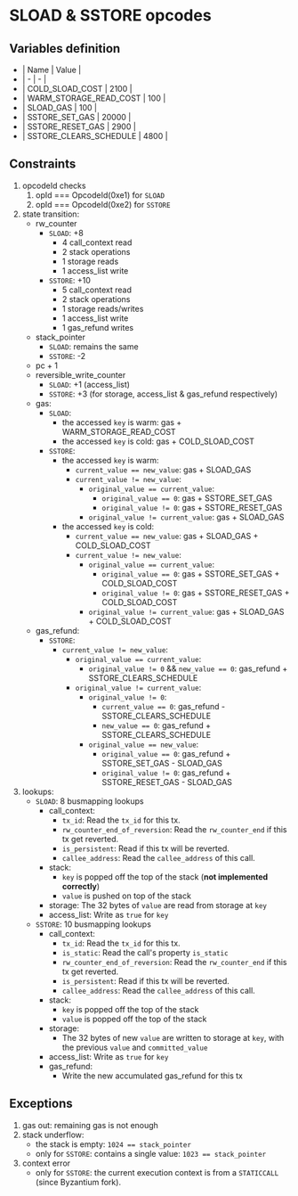 # SLOAD & SSTORE opcodes

## Variables definition

- | Name | Value |
- | - | - |
- | COLD_SLOAD_COST | 2100 |
- | WARM_STORAGE_READ_COST | 100 |
- | SLOAD_GAS | 100 |
- | SSTORE_SET_GAS | 20000 |
- | SSTORE_RESET_GAS | 2900 |
- | SSTORE_CLEARS_SCHEDULE | 4800 |

## Constraints

1. opcodeId checks
   1. opId === OpcodeId(0xe1) for `SLOAD`
   2. opId === OpcodeId(0xe2) for `SSTORE`
2. state transition:
   - rw_counter
     - `SLOAD`: +8
       - 4 call_context read
       - 2 stack operations
       - 1 storage reads
       - 1 access_list write
     - `SSTORE`: +10
       - 5 call_context read
       - 2 stack operations
       - 1 storage reads/writes
       - 1 access_list write
       - 1 gas_refund writes
   - stack_pointer
     - `SLOAD`: remains the same
     - `SSTORE`: -2
   - pc + 1
   - reversible_write_counter
     - `SLOAD`: +1 (access_list)
     - `SSTORE`: +3 (for storage, access_list & gas_refund respectively)
   - gas:
     - `SLOAD`:
       - the accessed `key` is warm: gas + WARM_STORAGE_READ_COST
       - the accessed `key` is cold: gas + COLD_SLOAD_COST
     - `SSTORE`:
       - the accessed `key` is warm:
         - `current_value == new_value`: gas + SLOAD_GAS
         - `current_value != new_value`:
           - `original_value == current_value`:
             - `original_value == 0`: gas + SSTORE_SET_GAS
             - `original_value != 0`: gas + SSTORE_RESET_GAS
           - `original_value != current_value`: gas + SLOAD_GAS
       - the accessed `key` is cold:
         - `current_value == new_value`: gas + SLOAD_GAS + COLD_SLOAD_COST
         - `current_value != new_value`:
           - `original_value == current_value`:
             - `original_value == 0`: gas + SSTORE_SET_GAS + COLD_SLOAD_COST
             - `original_value != 0`: gas + SSTORE_RESET_GAS + COLD_SLOAD_COST
           - `original_value != current_value`: gas + SLOAD_GAS + COLD_SLOAD_COST
   * gas_refund:
     - `SSTORE`:
       - `current_value != new_value`:
         - `original_value == current_value`:
           - `original_value != 0` && `new_value == 0`: gas_refund + SSTORE_CLEARS_SCHEDULE
         - `original_value != current_value`:
           - `original_value != 0`:
             - `current_value == 0`: gas_refund - SSTORE_CLEARS_SCHEDULE
             - `new_value == 0`: gas_refund + SSTORE_CLEARS_SCHEDULE
           - `original_value == new_value`:
             - `original_value == 0`: gas_refund + SSTORE_SET_GAS - SLOAD_GAS
             - `original_value != 0`: gas_refund + SSTORE_RESET_GAS - SLOAD_GAS
3. lookups:
   - `SLOAD`: 8 busmapping lookups
     - call_context:
       - `tx_id`: Read the `tx_id` for this tx.
       - `rw_counter_end_of_reversion`: Read the `rw_counter_end` if this tx get reverted.
       - `is_persistent`: Read if this tx will be reverted.
       - `callee_address`: Read the `callee_address` of this call.
     - stack:
       - `key` is popped off the top of the stack (**not implemented correctly**)
       - `value` is pushed on top of the stack
     - storage: The 32 bytes of `value` are read from storage at `key`
     - access_list: Write as `true` for `key`
   - `SSTORE`: 10 busmapping lookups
     - call_context:
       - `tx_id`: Read the `tx_id` for this tx.
       - `is_static`: Read the call's property `is_static`
       - `rw_counter_end_of_reversion`: Read the `rw_counter_end` if this tx get reverted.
       - `is_persistent`: Read if this tx will be reverted.
       - `callee_address`: Read the `callee_address` of this call.
     - stack:
       - `key` is popped off the top of the stack
       - `value` is popped off the top of the stack
     - storage:
       - The 32 bytes of new `value` are written to storage at `key`, with the previous `value` and `committed_value`
     - access_list: Write as `true` for `key`
     - gas_refund:
       - Write the new accumulated gas_refund for this tx

## Exceptions

1. gas out: remaining gas is not enough
2. stack underflow:
   - the stack is empty: `1024 == stack_pointer`
   - only for `SSTORE`: contains a single value: `1023 == stack_pointer`
3. context error
   - only for `SSTORE`: the current execution context is from a `STATICCALL` (since Byzantium fork).
